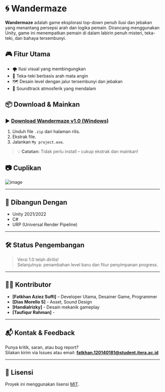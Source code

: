 # 🌀 Wandermaze

**Wandermaze** adalah game eksplorasi top-down penuh ilusi dan jebakan yang menantang persepsi arah dan logika pemain. Dirancang menggunakan Unity, game ini menempatkan pemain di dalam labirin penuh misteri, teka-teki, dan bahaya tersembunyi.

## 🎮 Fitur Utama

- 🌪️ Ilusi visual yang membingungkan
- 🧠 Teka-teki berbasis arah mata angin
- 🗺️ Desain level dengan jalur tersembunyi dan jebakan
- 🎵 Soundtrack atmosferik yang mendalam

## 📦 Download & Mainkan

### ▶️ [Download Wandermaze v1.0 (Windows)](https://github.com/120140181/wandermaze/releases)

1. Unduh file `.zip` dari halaman rilis.
2. Ekstrak file.
3. Jalankan `My project.exe`.

> 💡 **Catatan:** Tidak perlu install – cukup ekstrak dan mainkan!

## 📷 Cuplikan

![image](https://github.com/user-attachments/assets/132594fa-aa79-4879-baea-48c33c52f6fc)


---

## 🚀 Dibangun Dengan

- Unity 2021/2022
- C#
- URP (Universal Render Pipeline)

---

## 🛠️ Status Pengembangan

> Versi 1.0 telah dirilis!  
> Selanjutnya: penambahan level baru dan fitur penyimpanan progress.

---

## 🧑‍💻 Kontributor

- **[Fatkhan Aziez Suffi]** – Developer Utama, Desainer Game, Programmer
- **[Dias Morello S]** - Asset, Sound Design
- **[Handialrizky]** - Desain mekanik gameplay
- **[Taufiqur Rahman]** -

---

## 📬 Kontak & Feedback

Punya kritik, saran, atau bug report?  
Silakan kirim via Issues atau email: **fatkhan.120140181@student.itera.ac.id**

---

## 📝 Lisensi

Proyek ini menggunakan lisensi [MIT](LICENSE).

